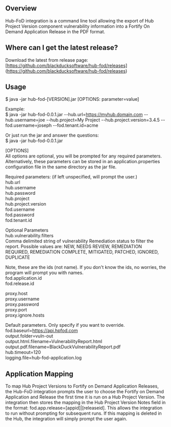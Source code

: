 ## Overview ##
Hub-FoD integration is a command line tool allowing the export of Hub Project Version component vulnerability information into a Fortify On Demand Application Release in the PDF format.  

## Where can I get the latest release? ##
Download the latest from release page: [https://github.com/blackducksoftware/hub-fod/releases] (https://github.com/blackducksoftware/hub-fod/releases)

## Usage ##
$ java -jar hub-fod-[VERSION].jar [OPTIONS: parameter=value]

Example:  
$ java -jar hub-fod-0.0.1.jar --hub.url=https://myhub.domain.com --hub.username=joe --hub.project=My Project --hub.project.version=3.4.5 --fod.username=joseph --fod.tenant.id=acme

Or just run the jar and answer the questions:  
$ java -jar hub-fod-0.0.1.jar

[OPTIONS]  
All options are optional, you will be prompted for any required parameters.  Alternatively, these parameters can be stored in an application.properties configuration file in the same directory as the jar file.

Required parameters: (if left unspecified, will prompt the user.)  
hub.url  
hub.username  
hub.password  
hub.project  
hub.project.version  
fod.username  
fod.password  
fod.tenant.id  

Optional Parameters  
hub.vulnerability.filters  
Comma delimited string of vulnerability Remediation status to filter the report. Possible values are:
NEW, NEEDS REVIEW, REMEDIATION REQUIRED, REMEDIATION COMPLETE, MITIGATED, PATCHED, IGNORED, DUPLICATE

Note, these are the ids (not name).  If you don't know the ids, no worries, the program will prompt you with names.  
fod.application.id  
fod.release.id  

proxy.host  
proxy.username  
proxy.password  
proxy.port  
proxy.ignore.hosts  

Default parameters.  Only specify if you want to override.  
fod.baseurl=https://api.hpfod.com  
output.folder=vuln-out  
output.html.filename=VulnerabilityReport.html  
output.pdf.filename=BlackDuckVulnerabilityReport.pdf  
hub.timeout=120  
logging.file=hub-fod-application.log  

## Application Mapping ##
To map Hub Project Versions to Fortify on Demand Application Releases, the Hub-FoD integration prompts the user to choose the Fortify on Demand Application and Release the first time it is run on a Hub Project Version.  The integration then stores the mapping in the Hub Project Version Notes field in the format: fod.app.release=[appid]|[releaseid]. This allows the integration to run without prompting for subsequent runs. If this mapping is deleted in the Hub, the integration will simply prompt the user again.

